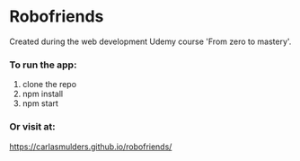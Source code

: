 # Robofriends

Created during the web development Udemy course 'From zero to mastery'.

### To run the app:
1. clone the repo
2. npm install
3. npm start

### Or visit at: 
https://carlasmulders.github.io/robofriends/
